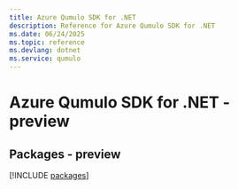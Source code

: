 ```yaml
---
title: Azure Qumulo SDK for .NET
description: Reference for Azure Qumulo SDK for .NET
ms.date: 06/24/2025
ms.topic: reference
ms.devlang: dotnet
ms.service: qumulo
---
```

# Azure Qumulo SDK for .NET - preview
## Packages - preview
[!INCLUDE [packages](qumulo-index.md)]